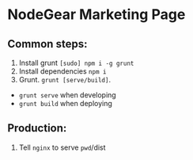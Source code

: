NodeGear Marketing Page
=======================

Common steps:
-------------
1. Install grunt `[sudo] npm i -g grunt`
2. Install dependencies `npm i`
3. Grunt. `grunt [serve/build]`.
- `grunt serve` when developing
- `grunt build` when deploying

Production:
-----------
1. Tell `nginx` to serve `pwd`/dist
